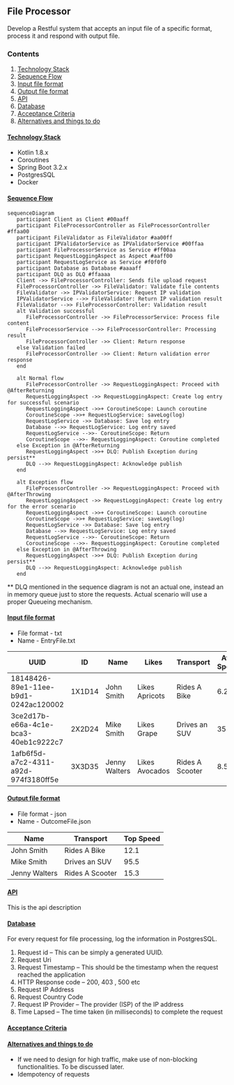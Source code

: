## File Processor

Develop a Restful system that accepts an input file of a specific format, process it and respond with output file.

### Contents

1. [Technology Stack](#technology-stack)
2. [Sequence Flow](#sequence-flow)
3. [Input file format](#input-file-format)
4. [Output file format](#output-file-format)
5. [API](#api)
6. [Database](#database)
7. [Acceptance Criteria](#acceptance-criteria)
8. [Alternatives and things to do](#alternatives-and-things-to-do)

#### [Technology Stack](#technology-stack)
* Kotlin 1.8.x
* Coroutines
* Spring Boot 3.2.x
* PostgresSQL
* Docker

#### [Sequence Flow](#sequence-flow)

```mermaid
sequenceDiagram
   participant Client as Client #00aaff
   participant FileProcessorController as FileProcessorController #ffaa00
   participant FileValidator as FileValidator #aa00ff
   participant IPValidatorService as IPValidatorService #00ffaa
   participant FileProcessorService as Service #ff00aa
   participant RequestLoggingAspect as Aspect #aaff00
   participant RequestLogService as Service #f0f0f0
   participant Database as Database #aaaaff
   participant DLQ as DLQ #ffaaaa
   Client ->> FileProcessorController: Sends file upload request
   FileProcessorController ->> FileValidator: Validate file contents
   FileValidator ->> IPValidatorService: Request IP validation
   IPValidatorService -->> FileValidator: Return IP validation result
   FileValidator -->> FileProcessorController: Validation result
   alt Validation successful
      FileProcessorController ->> FileProcessorService: Process file content
      FileProcessorService -->> FileProcessorController: Processing result
      FileProcessorController ->> Client: Return response
   else Validation failed
      FileProcessorController ->> Client: Return validation error response
   end

   alt Normal flow
      FileProcessorController ->> RequestLoggingAspect: Proceed with @AfterReturning
      RequestLoggingAspect ->> RequestLoggingAspect: Create log entry for successful scenario
      RequestLoggingAspect ->>+ CoroutineScope: Launch coroutine
      CoroutineScope ->>+ RequestLogService: saveLog(log)
      RequestLogService ->> Database: Save log entry
      Database -->> RequestLogService: Log entry saved
      RequestLogService -->>- CoroutineScope: Return
      CoroutineScope -->>- RequestLoggingAspect: Coroutine completed
   else Exception in @AfterReturning
      RequestLoggingAspect ->>+ DLQ: Publish Exception during persist**
      DLQ -->> RequestLoggingAspect: Acknowledge publish
   end

   alt Exception flow
      FileProcessorController ->> RequestLoggingAspect: Proceed with @AfterThrowing
      RequestLoggingAspect ->> RequestLoggingAspect: Create log entry for the error scenario
      RequestLoggingAspect ->>+ CoroutineScope: Launch coroutine
      CoroutineScope ->>+ RequestLogService: saveLog(log)
      RequestLogService ->> Database: Save log entry
      Database -->> RequestLogService: Log entry saved
      RequestLogService -->>- CoroutineScope: Return
      CoroutineScope -->>- RequestLoggingAspect: Coroutine completed
   else Exception in @AfterThrowing
      RequestLoggingAspect ->>+ DLQ: Publish Exception during persist**
      DLQ -->> RequestLoggingAspect: Acknowledge publish
   end
```
** DLQ mentioned in the sequence diagram is not an actual one, instead an in memory queue just to store the requests. Actual scenario will use a proper Queueing mechanism.

#### [Input file format](#input-file-format)

* File format - txt
* Name - EntryFile.txt

| UUID                                 | ID     | Name          | Likes          | Transport       | Avg Speed | Top Speed |
|--------------------------------------|--------|---------------|----------------|-----------------|-----------|-----------|
| 18148426-89e1-11ee-b9d1-0242ac120002 | 1X1D14 | John Smith    | Likes Apricots | Rides A Bike    | 6.2       | 12.1      |
| 3ce2d17b-e66a-4c1e-bca3-40eb1c9222c7 | 2X2D24 | Mike Smith    | Likes Grape    | Drives an SUV   | 35.0      | 95.5      |
| 1afb6f5d-a7c2-4311-a92d-974f3180ff5e | 3X3D35 | Jenny Walters | Likes Avocados | Rides A Scooter | 8.5       | 15.3      |

#### [Output file format](#output-file-format)

* File format - json
* Name - OutcomeFile.json

| Name          | Transport       | Top Speed |
|---------------|-----------------|-----------|
| John Smith    | Rides A Bike    | 12.1      |
| Mike Smith    | Drives an SUV   | 95.5      |
| Jenny Walters | Rides A Scooter | 15.3      |

#### [API](#api)

This is the api description

#### [Database](#database)
For every request for file processing, log the information in PostgresSQL.
1. Request id – This can be simply a generated UUID.
2. Request Uri
3. Request Timestamp – This should be the timestamp when the request reached the
   application
4. HTTP Response code – 200, 403 , 500 etc
5. Request IP Address
6. Request Country Code
7. Request IP Provider – The provider (ISP) of the IP address
8. Time Lapsed – The time taken (in milliseconds) to complete the request

#### [Acceptance Criteria](#acceptance-criteria)


#### [Alternatives and things to do](#alternatives-and-things-to-do)
* If we need to design for high traffic, make use of non-blocking functionalities. To be discussed later.
* Idempotency of requests